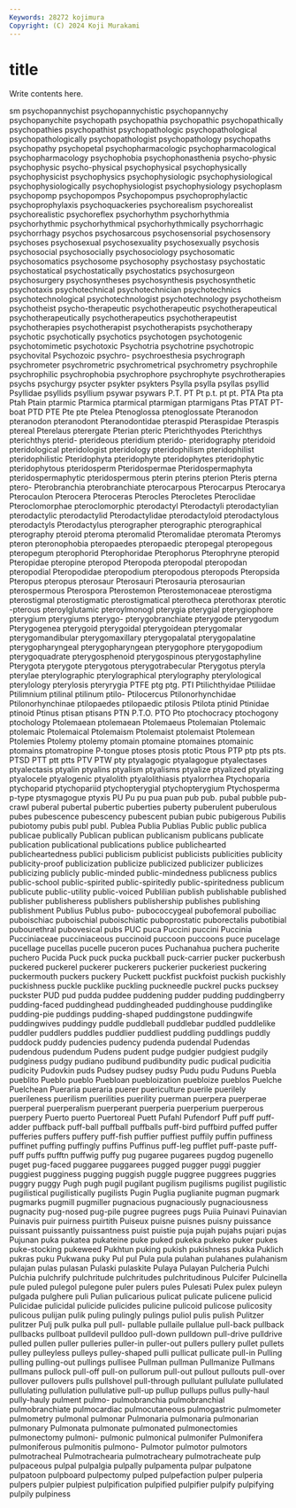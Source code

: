 ```yaml
---
Keywords: 28272 kojimura
Copyright: (C) 2024 Koji Murakami
---
```


# title

Write contents here.



sm
psychopannychist psychopannychistic psychopannychy psychopanychite psychopath psychopathia psychopathic psychopathically psychopathies psychopathist
psychopathologic psychopathological psychopathologically psychopathologist psychopathology psychopaths psychopathy psychopetal psychopharmacologic psychopharmacological
psychopharmacology psychophobia psychophonasthenia psycho-physic psychophysic psycho-physical psychophysical psychophysically psychophysicist psychophysics
psychophysiologic psychophysiological psychophysiologically psychophysiologist psychophysiology psychoplasm psychopomp psychopompos Psychopompus psychoprophylactic
psychoprophylaxis psychoquackeries psychorealism psychorealist psychorealistic psychoreflex psychorhythm psychorhythmia psychorhythmic psychorhythmical
psychorhythmically psychorrhagic psychorrhagy psychos psychosarcous psychosensorial psychosensory psychoses psychosexual psychosexuality
psychosexually psychosis psychosocial psychosocially psychosociology psychosomatic psychosomatics psychosome psychosophy psychostasy
psychostatic psychostatical psychostatically psychostatics psychosurgeon psychosurgery psychosyntheses psychosynthesis psychosynthetic psychotaxis
psychotechnical psychotechnician psychotechnics psychotechnological psychotechnologist psychotechnology psychotheism psychotheist psycho-therapeutic psychotherapeutic
psychotherapeutical psychotherapeutically psychotherapeutics psychotherapeutist psychotherapies psychotherapist psychotherapists psychotherapy psychotic psychotically
psychotics psychotogen psychotogenic psychotomimetic psychotoxic Psychotria psychotrine psychotropic psychovital Psychozoic
psychro- psychroesthesia psychrograph psychrometer psychrometric psychrometrical psychrometry psychrophile psychrophilic psychrophobia
psychrophore psychrophyte psychrotherapies psychs psychurgy psycter psykter psykters Psylla psylla
psyllas psyllid Psyllidae psyllids psyllium psywar psywars P.T. PT Pt
p.t. pt pt. PTA Pta pta Ptah Ptain ptarmic Ptarmica
ptarmical ptarmigan ptarmigans Ptas PTAT PT-boat PTD PTE Pte pte
Ptelea Ptenoglossa ptenoglossate Pteranodon pteranodon pteranodont Pteranodontidae pteraspid Pteraspidae Pteraspis
ptereal Pterelaus pterergate Pterian pteric Pterichthyodes Pterichthys pterichthys pterid- pterideous
pteridium pterido- pteridography pteridoid pteridological pteridologist pteridology pteridophilism pteridophilist pteridophilistic
Pteridophyta pteridophyte pteridophytes pteridophytic pteridophytous pteridosperm Pteridospermae Pteridospermaphyta pteridospermaphytic pteridospermous
pterin pterins pterion Pteris pterna ptero- Pterobranchia pterobranchiate pterocarpous Pterocarpus
Pterocarya Pterocaulon Pterocera Pteroceras Pterocles Pterocletes Pteroclidae Pteroclomorphae pteroclomorphic pterodactyl
Pterodactyli pterodactylian pterodactylic pterodactylid Pterodactylidae pterodactyloid pterodactylous pterodactyls Pterodactylus pterographer
pterographic pterographical pterography pteroid pteroma pteromalid Pteromalidae pteromata Pteromys pteron
pteronophobia pteropaedes pteropaedic pteropegal pteropegous pteropegum pterophorid Pterophoridae Pterophorus Pterophryne
pteropid Pteropidae pteropine pteropod Pteropoda pteropodal pteropodan pteropodial Pteropodidae pteropodium
pteropodous pteropods Pteropsida Pteropus pteropus pterosaur Pterosauri Pterosauria pterosaurian pterospermous
Pterospora Pterostemon Pterostemonaceae pterostigma pterostigmal pterostigmatic pterostigmatical pterotheca pterothorax pterotic
-pterous pteroylglutamic pteroylmonogl pterygia pterygial pterygiophore pterygium pterygiums pterygo- pterygobranchiate
pterygode pterygodum Pterygogenea pterygoid pterygoidal pterygoidean pterygomalar pterygomandibular pterygomaxillary pterygopalatal
pterygopalatine pterygopharyngeal pterygopharyngean pterygophore pterygopodium pterygoquadrate pterygosphenoid pterygospinous pterygostaphyline Pterygota
pterygote pterygotous pterygotrabecular Pterygotus pteryla pterylae pterylographic pterylographical pterylography pterylological
pterylology pterylosis pteryrygia PTFE ptg ptg. PTI Ptilichthyidae Ptiliidae Ptilimnium
ptilinal ptilinum ptilo- Ptilocercus Ptilonorhynchidae Ptilonorhynchinae ptilopaedes ptilopaedic ptilosis Ptilota
ptinid Ptinidae ptinoid Ptinus ptisan ptisans PTN P.T.O. PTO Pto
ptochocracy ptochogony ptochology Ptolemaean ptolemaean Ptolemaeus Ptolemaian Ptolemaic ptolemaic Ptolemaical
Ptolemaism Ptolemaist ptolemaist Ptolemean Ptolemies Ptolemy ptolemy ptomain ptomaine ptomaines
ptomainic ptomains ptomatropine P-tongue ptoses ptosis ptotic Ptous PTP ptp
pts pts. PTSD PTT ptt ptts PTV PTW pty ptyalagogic
ptyalagogue ptyalectases ptyalectasis ptyalin ptyalins ptyalism ptyalisms ptyalize ptyalized ptyalizing
ptyalocele ptyalogenic ptyalolith ptyalolithiasis ptyalorrhea Ptychoparia ptychoparid ptychopariid ptychopterygial ptychopterygium
Ptychosperma p-type ptysmagogue ptyxis PU Pu pu pua puan pub
pub. pubal pubble pub-crawl puberal pubertal pubertic puberties puberty puberulent
puberulous pubes pubescence pubescency pubescent pubian pubic pubigerous Pubilis pubiotomy
pubis publ publ. Publea Publia Publias Public public publica publicae
publically Publican publican publicanism publicans publicate publication publicational publications publice
publichearted publicheartedness publici publicism publicist publicists publicities publicity publicity-proof publicization
publicize publicized publicizer publicizes publicizing publicly public-minded public-mindedness publicness publics
public-school public-spirited public-spiritedly public-spiritedness publicum publicute public-utility public-voiced Publilian publish
publishable published publisher publisheress publishers publishership publishes publishing publishment Publius
Publus pubo- pubococcygeal pubofemoral puboiliac puboischiac puboischial puboischiatic puboprostatic puborectalis
pubotibial pubourethral pubovesical pubs PUC puca Puccini puccini Puccinia Pucciniaceae
pucciniaceous puccinoid puccoon puccoons puce pucelage pucellage pucellas pucelle puceron
puces Puchanahua puchera pucherite puchero Pucida Puck puck pucka puckball
puck-carrier pucker puckerbush puckered puckerel puckerer puckerers puckerier puckeriest puckering
puckermouth puckers puckery Puckett puckfist puckfoist puckish puckishly puckishness puckle
pucklike puckling puckneedle puckrel pucks pucksey puckster PUD pud pudda
puddee puddening pudder pudding puddingberry pudding-faced puddinghead puddingheaded puddinghouse puddinglike
pudding-pie puddings pudding-shaped puddingstone puddingwife puddingwives puddingy puddle puddleball puddlebar
puddled puddlelike puddler puddlers puddles puddlier puddliest puddling puddlings puddly
puddock puddy pudencies pudency pudenda pudendal Pudendas pudendous pudendum Pudens
pudent pudge pudgier pudgiest pudgily pudginess pudgy pudiano pudibund pudibundity
pudic pudical pudicitia pudicity Pudovkin puds Pudsey pudsey pudsy Pudu
pudu Puduns Puebla pueblito Pueblo pueblo Puebloan puebloization puebloize pueblos
Puelche Puelchean Pueraria pueraria puerer puericulture puerile puerilely puerileness puerilism
puerilities puerility puerman puerpera puerperae puerperal puerperalism puerperant puerperia puerperium
puerperous puerpery Puerto puerto Puertoreal Puett Pufahl Pufendorf Puff puff
puff-adder puffback puff-ball puffball puffballs puff-bird puffbird puffed puffer pufferies
puffers puffery puff-fish puffier puffiest puffily puffin puffiness puffinet puffing
puffingly puffins Puffinus puff-leg pufflet puff-paste puff-puff puffs pufftn puffwig
puffy pug pugaree pugarees pugdog pugenello puget pug-faced puggaree puggarees
pugged pugger puggi puggier puggiest pugginess pugging puggish puggle puggree
puggrees puggries puggry puggy Pugh pugh pugil pugilant pugilism pugilisms
pugilist pugilistic pugilistical pugilistically pugilists Pugin Puglia puglianite pugman pugmark
pugmarks pugmill pugmiller pugnacious pugnaciously pugnaciousness pugnacity pug-nosed pug-pile pugree
pugrees pugs Puiia Puinavi Puinavian Puinavis puir puirness puirtith Puiseux
puisne puisnes puisny puissance puissant puissantly puissantness puist puistie puja
pujah pujahs pujari pujas Pujunan puka pukatea pukateine puke puked
pukeka pukeko puker pukes puke-stocking pukeweed Pukhtun puking pukish pukishness
pukka Puklich pukras puku Pukwana puky Pul pul Pula pula
pulahan pulahanes pulahanism pulajan pulas pulasan Pulaski pulaskite Pulaya Pulayan
Pulcheria Pulchi Pulchia pulchrify pulchritude pulchritudes pulchritudinous Pulcifer Pulcinella pule
puled pulegol pulegone puler pulers pules Pulesati Pulex pulex puleyn
pulgada pulghere puli Pulian pulicarious pulicat pulicate pulicene pulicid Pulicidae
pulicidal pulicide pulicides pulicine pulicoid pulicose pulicosity pulicous pulijan pulik
puling pulingly pulings puliol pulis pulish Pulitzer pulitzer Pulj pulk
pulka pull pull- pullable pullaile pullalue pull-back pullback pullbacks pullboat
pulldevil pulldoo pull-down pulldown pull-drive pulldrive pulled pullen puller pulleries
puller-in puller-out pullers pullery pullet pullets pulley pulleyless pulleys pulley-shaped
pulli pullicat pullicate pull-in Pulling pulling pulling-out pullings pullisee Pullman
pullman Pullmanize Pullmans pullmans pullock pull-off pull-on pullorum pull-out pullout
pullouts pull-over pullover pullovers pulls pullshovel pull-through pullulant pullulate pullulated
pullulating pullulation pullulative pull-up pullup pullups pullus pully-haul pully-hauly pulment
pulmo- pulmobranchia pulmobranchial pulmobranchiate pulmocardiac pulmocutaneous pulmogastric pulmometer pulmometry pulmonal
pulmonar Pulmonaria pulmonaria pulmonarian pulmonary Pulmonata pulmonate pulmonated pulmonectomies pulmonectomy
pulmoni- pulmonic pulmonical pulmonifer Pulmonifera pulmoniferous pulmonitis pulmono- Pulmotor pulmotor
pulmotors pulmotracheal Pulmotrachearia pulmotracheary pulmotracheate pulp pulpaceous pulpal pulpalgia pulpally
pulpamenta pulpar pulpatone pulpatoon pulpboard pulpectomy pulped pulpefaction pulper pulperia
pulpers pulpier pulpiest pulpification pulpified pulpifier pulpify pulpifying pulpily pulpiness
